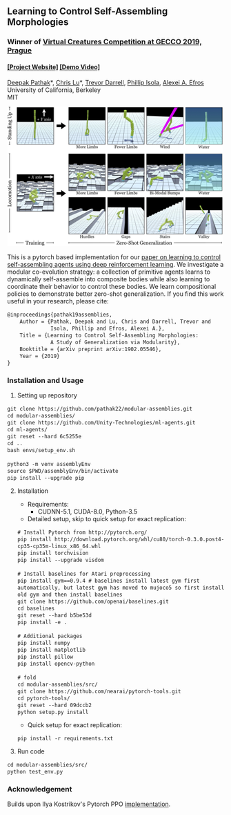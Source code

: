 ## Learning to Control Self-Assembling Morphologies ##
### Winner of [Virtual Creatures Competition at GECCO 2019, Prague](https://virtualcreatures.github.io/)
#### [[Project Website]](https://pathak22.github.io/modular-assemblies/) [[Demo Video]](https://youtu.be/ngCIB-IWD8E)

[Deepak Pathak](https://people.eecs.berkeley.edu/~pathak/)&ast;, [Chris Lu](https://chris-lu.weebly.com/)&ast;, [Trevor Darrell](https://people.eecs.berkeley.edu/~trevor/), [Phillip Isola](https://www.eecs.mit.edu/people/faculty/phillip-isola/), [Alexei A. Efros](https://people.eecs.berkeley.edu/~efros/)<br/>
University of California, Berkeley<br/>
MIT

<a href="envs/teaser.jpg">
<img src="envs/teaser.jpg" width="500">
</img></a>

This is a pytorch based implementation for our [paper on learning to control self-assembling agents using deep reinforcement learning](https://pathak22.github.io/modular-assemblies/). We investigate a modular co-evolution strategy: a collection of primitive agents learns to dynamically self-assemble into composite bodies while also learning to coordinate their behavior to control these bodies. We learn compositional policies to demonstrate better zero-shot generalization. If you find this work useful in your research, please cite:

    @inproceedings{pathak19assemblies,
        Author = {Pathak, Deepak and Lu, Chris and Darrell, Trevor and
                  Isola, Phillip and Efros, Alexei A.},
        Title = {Learning to Control Self-Assembling Morphologies:
                  A Study of Generalization via Modularity},
        Booktitle = {arXiv preprint arXiv:1902.05546},
        Year = {2019}
    }

### Installation and Usage

1. Setting up repository
  ```Shell
  git clone https://github.com/pathak22/modular-assemblies.git
  cd modular-assemblies/
  git clone https://github.com/Unity-Technologies/ml-agents.git
  cd ml-agents/
  git reset --hard 6c5255e
  cd ..
  bash envs/setup_env.sh

  python3 -m venv assemblyEnv
  source $PWD/assemblyEnv/bin/activate
  pip install --upgrade pip
  ```

2. Installation
    - Requirements:
      - CUDNN-5.1, CUDA-8.0, Python-3.5
    - Detailed setup, skip to quick setup for exact replication:
    ```Shell
    # Install Pytorch from http://pytorch.org/
    pip install http://download.pytorch.org/whl/cu80/torch-0.3.0.post4-cp35-cp35m-linux_x86_64.whl
    pip install torchvision
    pip install --upgrade visdom

    # Install baselines for Atari preprocessing
    pip install gym==0.9.4 # baselines install latest gym first automatically, but latest gym has moved to mujoco5 so first install old gym and then install baselines
    git clone https://github.com/openai/baselines.git
    cd baselines
    git reset --hard b5be53d
    pip install -e .

    # Additional packages
    pip install numpy
    pip install matplotlib
    pip install pillow
    pip install opencv-python

    # fold
    cd modular-assemblies/src/
    git clone https://github.com/nearai/pytorch-tools.git
    cd pytorch-tools/
    git reset --hard 09dccb2
    python setup.py install
    ```
    - Quick setup for exact replication:
    ```Shell
    pip install -r requirements.txt
    ```

3. Run code
  ```Shell
  cd modular-assemblies/src/
  python test_env.py
  ```

### Acknowledgement
Builds upon Ilya Kostrikov's Pytorch PPO [implementation](https://github.com/ikostrikov/pytorch-a2c-ppo-acktr).
